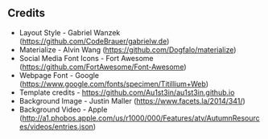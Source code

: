 ## Credits
* Layout Style - Gabriel Wanzek (https://github.com/CodeBrauer/gabrielw.de)
* Materialize - Alvin Wang (https://github.com/Dogfalo/materialize)
* Social Media Font Icons - Fort Awesome (https://github.com/FortAwesome/Font-Awesome)
* Webpage Font - Google (https://www.google.com/fonts/specimen/Titillium+Web)
* Template credits - https://github.com/Au1st3in/au1st3in.github.io
* Background Image - Justin Maller (https://www.facets.la/2014/341/)
* Background Video - Apple (http://a1.phobos.apple.com/us/r1000/000/Features/atv/AutumnResources/videos/entries.json)
